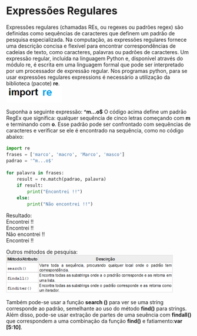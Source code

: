 # Expressões Regulares

Expressões regulares (chamadas REs, ou regexes ou padrões regex) são definidas como sequências de caracteres que definem um padrão de pesquisa especializada. Na computação, as expressões regulares fornece uma descrição concisa e flexível para encontrar correspondências de cadeias de texto, como caracteres, palavras ou padrões de caracteres. Um expressão regular, incluída na linguagem Python e, disponível através do módulo re, é escrita em uma linguagem formal que pode ser interpretado por um processador de expressão regular. 
Nos programas python, para se usar expressões regulares expressions é necessário a utilização da biblioteca (pacote) **re**.   
                        ![import](/imagens/re.png)


Suponha a seguinte expressão: **^m...o$**
O código acima define um padrão RegEx que significa: qualquer sequência de cinco letras começando com **m** e terminando com **o**.
Esse padrão pode ser confrontado com sequências de caracteres e verificar se ele é encontrado na sequência, como no código abaixo:
``` python 	         
import re
frases = ['marco', 'macro', 'Marco', 'masco']
padrao = '^m...o$'

for palavra in frases:
    result = re.match(padrao, palavra)
    if result:
        print("Encontrei !!")
    else:
        print("Não encontrei !!")
```
Resultado: <br>
Encontrei !!<br>
Encontrei !!<br>
Não encontrei !!<br>
Encontrei !!<br>

Outros métodos de pesquisa:
   ![import](/imagens/metodos.png)


Também pode-se usar a função **search ()** para ver se uma string corresponde ao padrão, semelhante ao uso do método **find()** para strings. Além disso, pode-se usar extração  de  partes de uma seuência com **findall()** que correspondem a uma combinação da função **find()** e fatiamento:**var [5:10]**.
        
